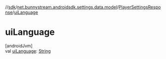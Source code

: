 //[sdk](../../../index.md)/[net.bunnystream.androidsdk.settings.data.model](../index.md)/[PlayerSettingsResponse](index.md)/[uiLanguage](ui-language.md)

# uiLanguage

[androidJvm]\
val [uiLanguage](ui-language.md): [String](https://kotlinlang.org/api/latest/jvm/stdlib/kotlin/-string/index.html)
